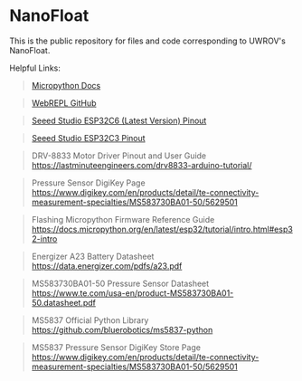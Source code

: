 # NanoFloat

This is the public repository for files and code corresponding to UWROV's NanoFloat.

Helpful Links:
>[Micropython Docs](https://docs.micropython.org/en/latest/esp32/quickref.html)

>[WebREPL GitHub](https://github.com/micropython/webrepl)


>[Seeed Studio ESP32C6 (Latest Version) Pinout](https://wiki.seeedstudio.com/xiao_esp32c6_getting_started/)

>[Seeed Studio ESP32C3 Pinout](https://wiki.seeedstudio.com/xiao_esp32c6_getting_started/)

>DRV-8833 Motor Driver Pinout and User Guide
>https://lastminuteengineers.com/drv8833-arduino-tutorial/

>Pressure Sensor DigiKey Page
>https://www.digikey.com/en/products/detail/te-connectivity-measurement-specialties/MS583730BA01-50/5629501

>Flashing Micropython Firmware Reference Guide
>https://docs.micropython.org/en/latest/esp32/tutorial/intro.html#esp32-intro

>Energizer A23 Battery Datasheet
>https://data.energizer.com/pdfs/a23.pdf

>MS583730BA01-50 Pressure Sensor Datasheet
>https://www.te.com/usa-en/product-MS583730BA01-50.datasheet.pdf

>MS5837 Official Python Library
>https://github.com/bluerobotics/ms5837-python

>MS5837 Pressure Sensor DigiKey Store Page
>https://www.digikey.com/en/products/detail/te-connectivity-measurement-specialties/MS583730BA01-50/5629501
